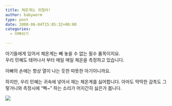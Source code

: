 ```yaml
---
title: 체온계는 귀찮아!
author: babyworm
type: post
date: 2008-06-04T15:05:32+00:00
categories:
  - 아빠되기

---
```

아기들에게 있어서 체온계는 빼 놓을 수 없는 필수 품목이지요.<br>
우리 민혜도 태어나서 부터 매일 매일 체온을 측정하고 있습니다. 

아빠의 손에는 항상 열이 나는 듯한 따뜻한 아기이니까요.

하지만, 우리 민혜는 귀속에 넣어서 재는 체온계를 싫어합니다. 아마도 딱딱한 감촉도 그렇거니와 측정시에 “삑~” 하는 소리가 어지간히 싫은가 봅니다. 

<img decoding="async" src="https://i0.wp.com/babyworm.net/wordpress/wp-content/uploads/1/jk35.jpg?w=625"  data-recalc-dims="1" />
